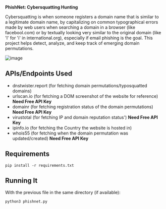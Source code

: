 **PhishNet: Cybersquatting Hunting**

Cybersquatting is when someone registers a domain name that is similar to a legitimate domain name, by capitalizing on common typographical errors made by web users when searching a domain in a browser (like facebool.com) or by textually looking very similar to the original domain (like 'l' for 'i' in internatlonal.org), especially if email phishing is the goal. This project helps detect, analyze, and keep track of emerging domain permutations. 

![image](https://github.com/srothlisberger6361/PhishNet/assets/39919375/e358d10d-c681-4622-9fd9-d6431b478e1b)
## APIs/Endpoints Used
* dnstwister.report (for fetching domain permutations/typosquatted domains)
* urlscan.io (for fetching a DOM screenshot of the website for reference) **Need Free API Key**
* domainr (for fetching registration status of the domain permutations) **Need Free API Key**
* virustotal (for fetching IP and domain reputation status') **Need Free API Key**
* ipinfo.io (for fetching the Country the website is hosted in)
* whois55 (for fetching when the domain permutation was updated/created) **Need Free API Key**
## Requirements
`pip install -r requirements.txt`

## Running It
With the previous file in the same directory (if available):

`python3 phishnet.py`
